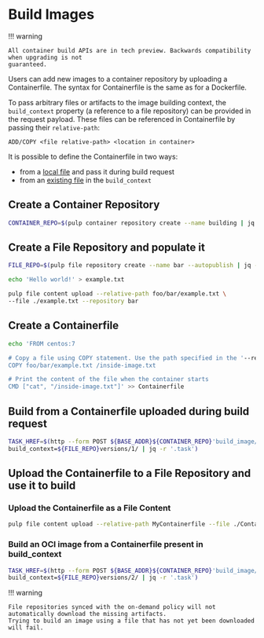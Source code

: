 # Build Images

!!! warning

    All container build APIs are in tech preview. Backwards compatibility when upgrading is not
    guaranteed.

Users can add new images to a container repository by uploading a Containerfile. The syntax for
Containerfile is the same as for a Dockerfile.

To pass arbitrary files or artifacts to the image building context, the `build_context` property (a reference to a file repository) can be provided in the request payload.
These files can be referenced in Containerfile by passing their `relative-path`:
```
ADD/COPY <file relative-path> <location in container>
```

It is possible to define the Containerfile in two ways:

 * from a [local file](site:pulp_container/docs/admin/guides/build-image#build-from-a-containerfile-uploaded-during-build-request) and pass it during build request
 * from an [existing file](site:pulp_container/docs/admin/guides/build-image#upload-the-containerfile-as-a-file-content) in the `build_context`

## Create a Container Repository

```bash
CONTAINER_REPO=$(pulp container repository create --name building | jq -r '.pulp_href')
```

## Create a File Repository and populate it

```bash
FILE_REPO=$(pulp file repository create --name bar --autopublish | jq -r '.pulp_href')

echo 'Hello world!' > example.txt

pulp file content upload --relative-path foo/bar/example.txt \
--file ./example.txt --repository bar
```

## Create a Containerfile

```bash
echo 'FROM centos:7

# Copy a file using COPY statement. Use the path specified in the '--relative-path' parameter.
COPY foo/bar/example.txt /inside-image.txt

# Print the content of the file when the container starts
CMD ["cat", "/inside-image.txt"]' >> Containerfile
```


## Build from a Containerfile uploaded during build request

```bash
TASK_HREF=$(http --form POST ${BASE_ADDR}${CONTAINER_REPO}'build_image/' "containerfile@./Containerfile" \
build_context=${FILE_REPO}versions/1/ | jq -r '.task')
```

## Upload the Containerfile to a File Repository and use it to build

### Upload the Containerfile as a File Content

```bash
pulp file content upload --relative-path MyContainerfile --file ./Containerfile --repository bar
```

### Build an OCI image from a Containerfile present in build_context

```bash
TASK_HREF=$(http --form POST ${BASE_ADDR}${CONTAINER_REPO}'build_image/' containerfile_name=MyContainerfile \
build_context=${FILE_REPO}versions/2/ | jq -r '.task')
```


!!! warning

    File repositories synced with the on-demand policy will not automatically download the missing artifacts.
    Trying to build an image using a file that has not yet been downloaded will fail.
